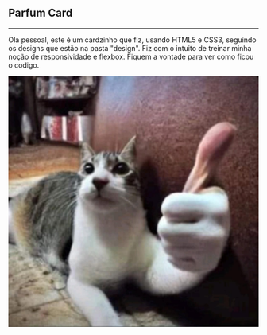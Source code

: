 ## Parfum Card
---

Ola pessoal, este é um cardzinho que fiz, usando HTML5 e CSS3, seguindo os designs que estão na pasta "design".
Fiz com o intuito de treinar minha noção de responsividade e flexbox.
Fiquem a vontade para ver como ficou o codigo.


![gato-joinha](images/gato-joinha.jpg)